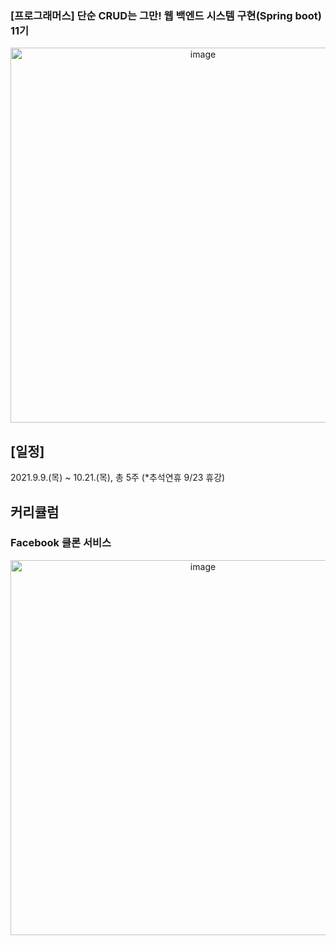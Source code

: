### [프로그래머스] 단순 CRUD는 그만! 웹 백엔드 시스템 구현(Spring boot) 11기
<p align="center">
  <img src="https://github.com/user-attachments/assets/ccd98597-3766-4ca7-b2fe-26e75e756460" alt="image" width="600"/>
</p>

## [일정]
2021.9.9.(목) ~ 10.21.(목), 총 5주 (*추석연휴 9/23 휴강)

## 커리큘럼
### Facebook 클론 서비스

<p align="center">
  <img src="https://github.com/user-attachments/assets/5ddba9d6-ab05-496e-826a-36ba20e97424" alt="image" width="600"/>
</p>
